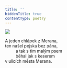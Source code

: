 ```yaml
---
title: ''
hiddenTitle: true
contentType: poetry
---
```


<section>

![](../Images/106.jpg)

A jeden chlápek z Merana,  
ten našel pejska bez pána,  
         a tak s tím malým psem  
         běhal jak s keserem  
v ulicích města Merana.

</section>
